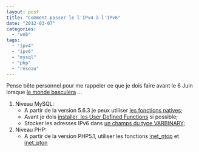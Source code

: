 ```yaml
---
layout: post
title: "Comment passer le l'IPv4 à l'IPv6"
date: "2012-03-07"
categories: 
  - "web"
tags: 
  - "ipv4"
  - "ipv6"
  - "mysql"
  - "php"
  - "reseau"
---
```


Pense bête personnel pour me rappeler ce que je dois faire avant le 6 Juin lorsque [le monde basculera](http://www.pcinpact.com/news/68388-ipv6-launch-day-deploiement-societes.htm "le 6 Juin déploiement massif de l'IPv6") ...

1. Niveau MySQL:
    - A partir de la version 5.6.3 je peux utiliser [les fonctions natives](http://dev.mysql.com/doc/refman/5.6/en/miscellaneous-functions.html#function_inet6-aton "MySQL IPv6 functions");
    - Avant je dois [installer  les User Defined Functions](http://labs.watchmouse.com/2009/10/extending-mysql-5-with-ipv6-functions/ "UDF for IPv6 support in older MySQL servers") si possible;
    - Stocker les adresses IPv6 dans [un champs du type VARBINARY](http://dev.mysql.com/doc/refman/5.0/fr/binary-varbinary.html "Les type VARBINARY dans MySQL 5.0");
2. Niveau PHP:
    - A partir de la version PHP5.1, utiliser les fonctions [inet\_ntop](http://www.php.net/manual/en/function.inet-ntop.php "inet_ntop : IPv6 PHP function") et [inet\_pton](http://www.php.net/manual/en/function.inet-pton.php "inet_pton : IPv6 PHP function")

